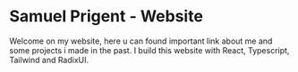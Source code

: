# Samuel Prigent - Website

Welcome on my website, here u can found important link about me and some projects i made in the past. I build this website with React, Typescript, Tailwind and RadixUI.
